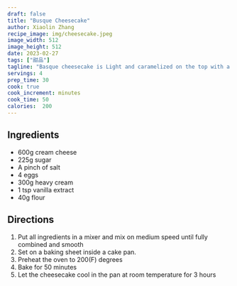 ```yaml
---
draft: false
title: "Busque Cheesecake"
author: Xiaolin Zhang
recipe_image: img/cheesecake.jpeg
image_width: 512
image_height: 512
date: 2023-02-27
tags: ["甜品"] 
tagline: "Basque cheesecake is Light and caramelized on the top with a rich, gooey interior."
servings: 4
prep_time: 30
cook: true 
cook_increment: minutes
cook_time: 50
calories:  200
---
```


## Ingredients

- 600g cream cheese
- 225g sugar
- A pinch of salt
- 4 eggs
- 300g heavy cream
- 1 tsp vanilla extract
- 40g flour

## Directions

1. Put all ingredients in a mixer and mix on medium speed until fully combined and smooth
2. Set on a baking sheet inside a cake pan.
3. Preheat the oven to 200(F) degrees 
4. Bake for 50 minutes
5. Let the cheesecake cool in the pan at room temperature for 3 hours 
